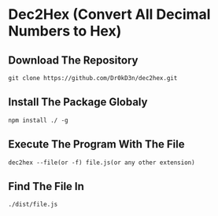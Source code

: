# Dec2Hex (Convert All Decimal Numbers to Hex) 

## Download The Repository
```
git clone https://github.com/Dr0kD3n/dec2hex.git
```

## Install The Package Globaly
```
npm install ./ -g 
```

## Execute The Program With The File
```
dec2hex --file(or -f) file.js(or any other extension)
```

## Find The File In
```
./dist/file.js
```
